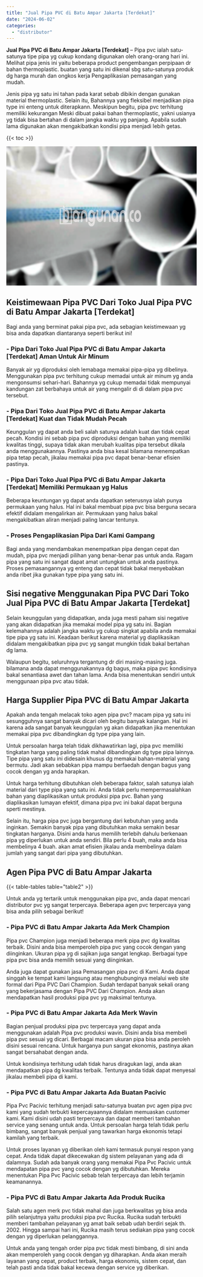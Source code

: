 ```yaml
---
title: "Jual Pipa PVC di Batu Ampar Jakarta [Terdekat]"
date: "2024-06-02"
categories: 
  - "distributor"
---
```


**Jual Pipa PVC di Batu Ampar Jakarta \[Terdekat\]** – Pipa pvc ialah satu-satunya tipe pipa yg cukup kondang digunakan oleh orang-orang hari ini. Melihat pipa jenis ini yaitu beberapa product pengembangan perpipaan dr bahan thermoplastic. buatan yang satu ini dikenal sbg satu-satunya produk dg harga murah dan ongkos kerja Pengaplikasian pemasangan yang mudah.

Jenis pipa yg satu ini tahan pada karat sebab dibikin dengan gunakan material thermoplastic. Selain itu, Bahannya yang fleksibel menjadikan pipa type ini enteng untuk diterapkann. Meskipun begitu, pipa pvc terhitung memiliki kekurangan Meski dibuat pakai bahan thermoplastic, yakni usianya yg tidak bisa bertahan di dalam jangka waktu yg panjang. Apabila sudah lama digunakan akan mengakibatkan kondisi pipa menjadi lebih getas.

{{< toc >}}

![Jual Pipa PVC di Batu Ampar Jakarta [Terdekat]](/images/jaul-pipa-pvc-01.png)

## Keistimewaan Pipa PVC Dari Toko Jual Pipa PVC di Batu Ampar Jakarta \[Terdekat\]

Bagi anda yang berminat pakai pipa pvc, ada sebagian keistimewaan yg bisa anda dapatkan diantaranya seperti berikut ini!

### \- Pipa Dari Toko Jual Pipa PVC di Batu Ampar Jakarta \[Terdekat\] Aman Untuk Air Minum

Banyak air yg diproduksi oleh lemabaga memakai pipa-pipa yg dibelinya. Menggunakan pipa pvc terhitung cukup memadai untuk air minum yg anda mengonsumsi sehari-hari. Bahannya yg cukup memadai tidak mempunyai kandungan zat berbahaya untuk air yang mengalir di di dalam pipa pvc tersebut.

### \- Pipa Dari Toko Jual Pipa PVC di Batu Ampar Jakarta \[Terdekat\] Kuat dan Tidak Mudah Pecah

Keunggulan yg dapat anda beli salah satunya adalah kuat dan tidak cepat pecah. Kondisi ini sebab pipa pvc diproduksi dengan bahan yang memiliki kwalitas tinggi, supaya tidak akan merubah kualitas pipa tersebut dikala anda menggunakannya. Pastinya anda bisa kesal bilamana menempatkan pipa tetap pecah, jikalau memakai pipa pvc dapat benar-benar efisien pastinya.

### \- Pipa Dari Toko Jual Pipa PVC di Batu Ampar Jakarta \[Terdekat\] Memiliki Permukaan yg Halus

Beberapa keuntungan yg dapat anda dapatkan seterusnya ialah punya permukaan yang halus. Hal ini bakal membuat pipa pvc bisa berguna secara efektif didalam mengalirkan air. Permukaan yang halus bakal mengakibatkan aliran menjadi paling lancar tentunya.

### \- Proses Pengaplikasian Pipa Dari Kami Gampang

Bagi anda yang mendambakan menempatkan pipa dengan cepat dan mudah, pipa pvc menjadi pilihan yang benar-benar pas untuk anda. Ragam pipa yang satu ini sangat dapat amat untungkan untuk anda pastinya. Proses pemasangannya yg enteng dan cepat tidak bakal menyebabkan anda ribet jika gunakan type pipa yang satu ini.

## Sisi negative Menggunakan Pipa PVC Dari Toko Jual Pipa PVC di Batu Ampar Jakarta \[Terdekat\]

Selain keunggulan yang didapatkan, anda juga mesti paham sisi negative yang akan didapatkan jika memakai model pipa yg satu ini. Bagian kelemahannya adalah jangka waktu yg cukup singkat apabila anda memakai tipe pipa yg satu ini. Keadaan berikut karena material yg diaplikasikan didalam mengakibatkan pipa pvc yg sangat mungkin tidak bakal bertahan dg lama.

Walaupun begitu, seluruhnya tergantung dr diri masing-masing juga. bilamana anda dapat menggunakannya dg bagus, maka pipa pvc kondisinya bakal senantiasa awet dan tahan lama. Anda bisa menentukan sendiri untuk menggunaan pipa pvc atau tidak.

## Harga Supplier Pipa PVC di Batu Ampar Jakarta

Apakah anda tengah melacak toko agen pipa pvc? macam pipa yg satu ini sesungguhnya sangat banyak dicari oleh begitu banyak kalangan. Hal ini karena ada sangat banyak keunggulan yg akan didapatkan jika menentukan memakai pipa pvc dibandingkan dg type pipa yang lain.

Untuk persoalan harga telah tidak dikhawatirkan lagi, pipa pvc memiliki tingkatan harga yang paling tidak mahal dibandingkan dg type pipa lainnya. Tipe pipa yang satu ini didesain khusus dg memakai bahan-material yang bermutu. Jadi akan sebabkan pipa mampu berfaedah dengan bagus yang cocok dengan yg anda harapkan.

Untuk harga terhitung dibutuhkan oleh beberapa faktor, salah satunya ialah material dari type pipa yang satu ini. Anda tidak perlu mempermasalahkan bahan yang diaplikasikan untuk produksi pipa pvc. Bahan yang diaplikasikan lumayan efektif, dimana pipa pvc ini bakal dapat berguna sperti mestinya.

Selain itu, harga pipa pvc juga bergantung dari kebutuhan yang anda inginkan. Semakin banyak pipa yang dibutuhkan maka semakin besar tingkatan harganya. Disini anda harus memilih terlebih dahulu berkenaan pipa yg diperlukan untuk anda sendiri. Bila perlu 4 buah, maka anda bisa membelinya 4 buah. akan amat efisien jikalau anda membelinya dalam jumlah yang sangat dari pipa yang dibutuhkan.

## Agen Pipa PVC di Batu Ampar Jakarta

{{< table-tables table="table2" >}}

Untuk anda yg tertarik untuk menggunakan pipa pvc, anda dapat mencari distributor pvc yg sangat terpercaya. Beberapa agen pvc terpercaya yang bisa anda pilih sebagai berikut!

### \- Pipa PVC di Batu Ampar Jakarta Ada Merk Champion

Pipa pvc Champion juga menjadi beberapa merk pipa pvc dg kwalitas terbaik. Disini anda bisa memperoleh pipa pvc yang cocok dengan yang diinginkan. Ukuran pipa yg di sajikan juga sangat lengkap. Berbagai type pipa pvc bisa anda memilih sesuai yang diinginkan.

Anda juga dapat gunakan jasa Pemasangan pipa pvc di Kami. Anda dapat singgah ke tempat kami langsung atau menghubunginya melalui web site formal dari Pipa PVC Dari Champion. Sudah terdapat banyak sekali orang yang bekerjasama dengan Pipa PVC Dari Champion. Anda akan mendapatkan hasil produksi pipa pvc yg maksimal tentunya.

### \- Pipa PVC di Batu Ampar Jakarta Ada Merk Wavin

Bagian penjual produksi pipa pvc terpercaya yang dapat anda menggunakan adalah Pipa pvc produksi wavin. Disini anda bisa membeli pipa pvc sesuai yg dicari. Berbagai macam ukuran pipa bisa anda peroleh disini sesuai rencana. Untuk harganya pun sangat ekonomis, pastinya akan sangat bersahabat dengan anda.

Untuk kondisinya terhitung udah tidak harus diragukan lagi, anda akan mendapatkan pipa dg kwalitas terbaik. Tentunya anda tidak dapat menyesal jikalau membeli pipa di kami.

### \- Pipa PVC di Batu Ampar Jakarta Ada Buatan Pacivic

Pipa Pvc Pacivic terhitung menjadi satu-satunya buatan pvc agen pipa pvc kami yang sudah terbukti kepercayaannya didalam memuaskan customer kami. Kami disini udah pasti terpercaya dan dapat memberi tambahan service yang senang untuk anda. Untuk persoalan harga telah tidak perlu bimbang, sangat banyak penjual yang tawarkan harga ekonomis tetapi kamilah yang terbaik.

Untuk proses layanan yg diberikan oleh kami termasuk punyai respon yang cepat. Anda tidak dapat dikecewakan dg sistem pelayanan yang ada di dalamnya. Sudah ada banyak orang yang memakai Pipa Pvc Pacivic untuk mendapatan pipa pvc yang cocok dengan yg dibutuhkan. Mereka menentukan Pipa Pvc Pacivic sebab telah terpercaya dan lebih terjamin keamanannya.

### \- Pipa PVC di Batu Ampar Jakarta Ada Produk Rucika

Salah satu agen merk pvc tidak mahal dan juga berkwalitas yg bisa anda pilih selanjutnya yaitu produksi pipa pvc Rucika. Rucika sudah terbukti memberi tambahan pelayanan yg amat baik sebab udah berdiri sejak th. 2002. Hingga sampai hari ini, Rucika masih terus sediakan pipa yang cocok dengan yg diperlukan pelanggannya.

Untuk anda yang tengah order pipa pvc tidak mesti bimbang, di sini anda akan memperoleh yang cocok dengan yg diharapkan. Anda akan meraih layanan yang cepat, product terbaik, harga ekonomis, sistem cepat, dan telah pasti anda tidak bakal kecewa dengan service yg diberikan.
